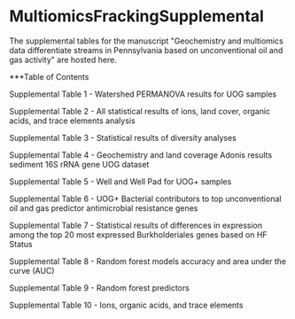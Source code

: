 # MultiomicsFrackingSupplemental
The supplemental tables for the manuscript "Geochemistry and multiomics data differentiate streams in Pennsylvania based on unconventional oil and gas activity" are hosted here. 

***Table of Contents

Supplemental Table 1 - Watershed PERMANOVA results for UOG samples

Supplemental Table 2 - All statistical results of ions, land cover, organic acids, and trace elements analysis

Supplemental Table 3 - Statistical results of diversity analyses

Supplemental Table 4 - Geochemistry and land coverage Adonis results sediment 16S rRNA gene UOG dataset

Supplemental Table 5 - Well and Well Pad for UOG+ samples

Supplemental Table 6 - UOG+ Bacterial contributors to top unconventional oil and gas predictor antimicrobial resistance genes

Supplemental Table 7 - Statistical results of differences in expression among the top 20 most expressed Burkholderiales genes based on HF Status

Supplemental Table 8 - Random forest models accuracy and area under the curve (AUC)

Supplemental Table 9 - Random forest predictors

Supplemental Table 10 - Ions, organic acids, and trace elements
